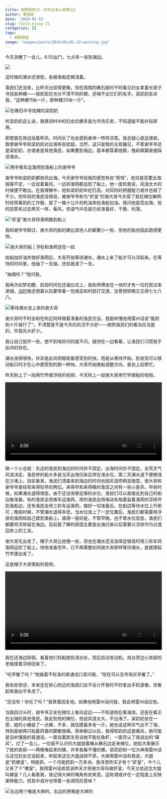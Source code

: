 ```yaml
---
title: 田野随笔21：村东出海人观察记3
author: 黄国政
date: '2024-01-12'
slug: field-essay-21
categories: []
tags:
  - 田野随笔
image: "images/posts/2024/01/01-12-waiting.jpg"
---
```


今天贪睡了一会儿，6:55出门，七点多一些到海边。

![](/images/posts/2024/01/01-12-chaoshui.jpg)

这时候的潮水还很低，各艘渔船还搁浅着。

<!--more-->

渔民们还没来，比昨天出现得更晚，但在周围的礁石能时不时看见妇女拿着长钳子寻找各种螺——我到现在也分不清不同的螺，还喊不出它们的名字。梁奶奶告诉我，“这种螺11块一斤，那种螺20块一斤”。

![在礁石中寻找螺的梁奶奶](/images/posts/2024/01/01-12-liangnainai.jpg)

听梁奶奶这么说，我猜测村中的妇女捡螺多是为市场买卖，不知道能不能补贴家用。

即使是在岸边站着吹风，时间长了也会感到身体一阵阵凉意。我总疑心是这缘故，致使谢爷爷和梁奶奶对出海有些犹疑。当然，这只是我的主观偏见，不管谢爷爷还是梁奶奶，亦或者是其他渔民，如果要到海边，基本都穿着拖鞋，挽起裤脚直接踩进海水。

![用手推车运渔网到渔船上的谢爷爷](/images/posts/2024/01/01-12-yunwang1.jpg)

谢爷爷和梁奶奶都依风出海。今天谢爷爷给我的感觉有些“奇怪”，他对是否要出海摇摆不定，一边说着看风，一边将渔网都运到了船上。他一度和我说，风浪太大的时候便不敢出。在我理解中，他和梁奶奶年纪已高，对风险的把握能力或许也弱了不少。但年轻的渔民没得说，被谢爷爷称为“虾皇”的谢大哥今天穿了我在摊位解网时经常看到的工作服，提了一箱十公斤的机油来给渔船加油。我问他是否出海，他的回答和过去两天一样，看风，但语气中总是已经准备好，干脆、利落。

![“虾皇”谢大哥将渔网搬到船上](/images/posts/2024/01/01-12-yunwang2.jpg)

我和谢爷爷聊过，谢大哥的船的确比其他人的都要小一些，但他的船也因此跑得更快。

![谢大哥的船 | 浮标和渔网连在一起](/images/posts/2024/01/01-12-yuwang.jpg)

给船加好油并放好渔网后，大哥开始等待潮水，潮水上来了船才可以浮起来。在等待的时间里，他抽了一支烟，还给我递了一支。

“抽烟吗？”他问我。

我再次如梦初醒，前段时间在还福仪式上，我和师傅坐在一块时才有一位村民过来递烟，[当时](https://guozheng.rbind.io/posts/2024/01/field-essay-15/)我还想着以后要带着一包烟去和村民打交道，没曾想转眼又忘得七七八八。

![等待潮水涨上来的谢大哥](/images/posts/2024/01/01-12-waiting.jpg)

谢大哥时不时会和在附近同样做着准备的渔民交谈，我能听懂他用雷州话说“能抓到十斤就行了”。不清楚是不是今天的风况不大好——按照渔民们的看法应当是的，毕竟风大虾少。

我让自己放开一些，想不到啥好问的就不问，就待在一边看看，让渔民们习惯我于此间的存在。

潮水涨得很快，并非是此间肉眼观看感受到的快，而是从等待开始，到发现可以移动船只时才在心中感受到的那一种快。大哥开始推船调整方向，我也上前帮忙。

昨天附上了一段用竹竿撑浮排的视频，今天附上一段谢大哥用竹竿撑船的视频。

<video src="https://guozheng.rbind.io/video/posts/2024/01/01-12-boat1.mp4" style="width: 100%; display: block; margin: 0 auto;" controls></video>

做一个小总结：东边的渔民到海边的时间并不固定，出海时间亦不固定，全凭天气风浪决定。渔民停的船大多是当天出海归来后停在浅水位，第二天潮水退下便搁浅在沙滩上。目前看来，渔民们清晨来到海边的时间也因风浪而稍显随意，谢大哥和谢爷爷是经常来得较早的两位。来得早和来得晚的渔民之间有一些小差异。早些时候，如果潮水退得很低，由于还没涨够足够的水位，渔民们可以直接走到自己的船边做准备。有的渔民会用推车运渔网，用的渔民会用电动车拖着装着渔网的浮排开到渔船边，还有渔民会用三轮车运渔网，做好一切准备后，在船边等待水位上升即可；晚些时候，不管潮水退得多低，当水位涨上了一定位置后，渔民们都需要用浮排将渔网和自己撑到渔船上。值得一提的是，不管早晚，也不管水位高低，渔民们都要将浮排留在海边。目前我了解的原因主要是出海归来以后需要以浮排作为过渡回岸上的工具。

谢大哥先出发了。帽子大哥比他慢一些，但也在潮水还没涨得足够高时用三轮车将渔网运到了船上。待他准备完毕，已不再需要如同谢大哥那样等待潮水，直接撑起竹竿便出发了。

这是帽子大哥撑船的视频。

<video src="https://guozheng.rbind.io/video/posts/2024/01/01-12-boat2.mp4" style="width: 100%; display: block; margin: 0 auto;" controls></video>

我在还海边徘徊，看着他们将船撑到深水处，而后启动发动机。戏台旁边小卖部的老板撑着浮排回来了。

“吃早餐了吗？”他操着不标准的普通话口音问我，“现在可以去市场买早餐了。”

我有些惊讶，本来还在担心附近的渔民们会不会介怀我时不时拿出手机录像，但看起来我似乎多虑了。

“还没有！你吃了吗？”我笑着回复他。如果他用雷州话问我，我会用雷州话应他。

当我回过头时，谢爷爷正坐在摊位上看向这边——不知道他在看海浪，还是在看正在出海的其他渔民。我走到他的摊位，他说风浪太大，不出海了。梁奶奶坐在一旁，她的小桶装了一点螺，不多，我估摸最多有一斤。她也说这种天气出不了海，特别是她两只贴着药膏的脚都很痛。简单聊过以后，我得知奶奶这是痛风，她可能是没听懂我的普通话，一面说着医生告诉她不能吃鱼虾，一面否认了我说出的“痛风”。过了一会儿，一位我不认识的大姐提着桶从礁石边走来摊位，她给大家展示了她的收获——两桶堆起来的螺，许多我看不懂的螺。梁奶奶和一位大婶用雷州话与这位妇女交谈起来，听起来这位大姐战绩不菲。大婶用雷州话和我说，大姐是“抓螺皇”，特能抓，一个月能抓到一万多块。我寻思昨天才有个“虾皇”，今个儿又有了个“螺皇”。我用雷州话故意说昨天才把谢大哥叫做虾皇，今天又给这位大姐叫螺皇？几人看着我，我记得大婶的嘴角有些笑意。这称谓或许在一定程度上反映某种能力，但其中或许也带着一些调侃的意味？

![左边两个桶是大婶的，右边的黑桶是大婶的](/images/posts/2024/01/01-12-luo.jpg)